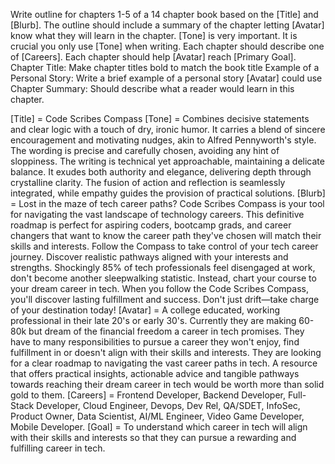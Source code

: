 Write outline for chapters 1-5 of a 14 chapter book based on the [Title] and [Blurb]. The outline should include a summary of the chapter letting [Avatar] know what they will learn in the chapter. [Tone] is very important. It is crucial you only use [Tone] when writing. Each chapter should describe one of [Careers]. Each chapter should help [Avatar] reach [Primary Goal].
Chapter Title: Make chapter titles bold to match the book title
Example of a Personal Story: Write a brief example of a personal story [Avatar] could use
Chapter Summary: Should describe what a reader would learn in this chapter.

[Title] = Code Scribes Compass
[Tone] = Combines decisive statements and clear logic with a touch of dry, ironic humor. It carries a blend of sincere encouragement and motivating nudges, akin to Alfred Pennyworth's style. The wording is precise and carefully chosen, avoiding any hint of sloppiness. The writing is technical yet approachable, maintaining a delicate balance. It exudes both authority and elegance, delivering depth through crystalline clarity. The fusion of action and reflection is seamlessly integrated, while empathy guides the provision of practical solutions.
[Blurb] = Lost in the maze of tech career paths? Code Scribes Compass is your tool for navigating the vast landscape of technology careers. This definitive roadmap is perfect for aspiring coders, bootcamp grads, and career changers that want to know the career path they've chosen will match their skills and interests. Follow the Compass to take control of your tech career journey. Discover realistic pathways aligned with your interests and strengths. Shockingly 85% of tech professionals feel disengaged at work, don't become another sleepwalking statistic. Instead, chart your course to your dream career in tech. When you follow the Code Scribes Compass, you'll discover lasting fulfillment and success. Don't just drift—take charge of your destination today!
[Avatar] = A college educated, working professional in their late 20's or early 30's. Currently they are making 60-80k but dream of the financial freedom a career in tech promises. They have to many responsibilities to pursue a career they won't enjoy, find fulfillment in or doesn't align with their skills and interests. They are looking for a clear roadmap to navigating the vast career paths in tech. A resource that offers practical insights, actionable advice and tangible pathways towards reaching their dream career in tech would be worth more than solid gold to them.
[Careers] = Frontend Developer, Backend Developer, Full-Stack Developer, Cloud Engineer, Devops, Dev Rel, QA/SDET, InfoSec, Product Owner, Data Scientist, AI/ML Engineer, Video Game Developer, Mobile Developer.
[Goal] = To understand which career in tech will align with their skills and interests so that they can pursue a rewarding and fulfilling career in tech.
